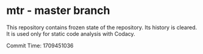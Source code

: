 # mtr - master branch

This repository contains frozen state of the repository.
Its history is cleared. It is used only for static code
analysis with Codacy.

Commit Time: 1709451036